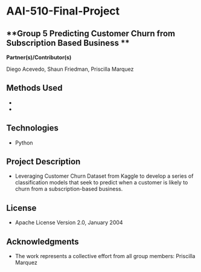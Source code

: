 ﻿# AAI-510-Final-Project
 
**Group 5 Predicting Customer Churn from Subscription Based Business **
-  

**Partner(s)/Contributor(s)**

Diego Acevedo, Shaun Friedman, Priscilla Marquez

**Methods Used**
- 
- 
-

**Technologies**
-
- Python

**Project Description**
-
- Leveraging Customer Churn Dataset from Kaggle to develop a series of classification models that seek to predict when a customer is likely to churn from a subscription-based business. 


**License**
-
- Apache License Version 2.0, January 2004

**Acknowledgments**
-
- The work represents a collective effort from all group members:  Priscilla Marquez 
